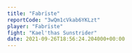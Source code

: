 ```yaml
---
title: "Fabrïste"
reportCode: "3wQm1cVkab6YKLzt"
player: "Fabrïste"
fight: "Kael'thas Sunstrider"
date: 2021-09-26T18:56:24.204000+00:00
---
```

